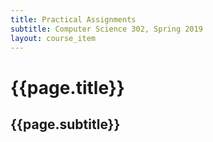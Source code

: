 ```yaml
---
title: Practical Assignments
subtitle: Computer Science 302, Spring 2019
layout: course_item
---
```


# {{page.title}}
## {{page.subtitle}}
